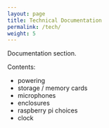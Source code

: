 ```yaml
---
layout: page
title: Technical Documentation
permalink: /tech/
weight: 5
---
```


Documentation section.

Contents:
* powering
* storage / memory cards
* microphones
* enclosures
* raspberry pi choices
* clock
